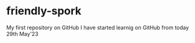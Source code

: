 # friendly-spork
My first repository on GitHub
I have started learnig on GitHub from today 29th May'23
